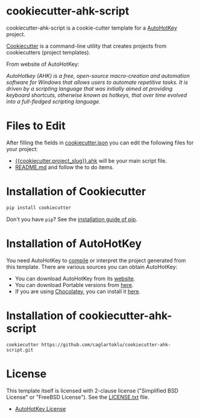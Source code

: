 # cookiecutter-ahk-script

cookiecutter-ahk-script is a cookie-cutter template
for a [AutoHotKey](http://ahkscript.org/) project.

[Cookiecutter](https://github.com/audreyr/cookiecutter) is a command-line utility that
creates projects from cookiecutters (project templates).

From website of AutoHotKey:

_AutoHotkey (AHK) is a free, open-source macro-creation and automation software
for Windows that allows users to automate repetitive tasks.
It is driven by a scripting language that was initially aimed at providing
keyboard shortcuts, otherwise known as hotkeys, that over time evolved into
a full-fledged scripting language._


# Files to Edit

After filling the fields in
[cookiecutter.json](cookiecutter.json)
you can edit the following files for your project:

* [{{cookiecutter.project_slug}}.ahk]({{cookiecutter.project_slug}}/{{cookiecutter.project_slug}}.ahk) will be your main script file.
* [README.md]({{cookiecutter.project_slug}}/README.md) and follow the to do items.


# Installation of Cookiecutter

```python
pip install cookiecutter
```

Don't you have `pip`?
See the [installation guide of pip](https://pip.pypa.io/en/stable/installing/).


# Installation of AutoHotKey

You need AutoHotKey to [compile](https://autohotkey.com/docs/Scripts.htm#ahk2exe)
or interpret the project generated from this template.
There are various sources you can obtain AutoHotKey:

- You can download AutoHotKey from its [website](http://ahkscript.org/).
- You can download Portable versions from [here](https://autohotkey.com/download/).
- If you are using [Chocolatey](https://chocolatey.org),
  you can install it [here](https://chocolatey.org/packages/autohotkey).


# Installation of cookiecutter-ahk-script

```
cookiecutter https://github.com/caglartoklu/cookiecutter-ahk-script.git
```

# License
This template itself is licensed with
2-clause license ("Simplified BSD License" or "FreeBSD License").
See the [LICENSE.txt](LICENSE.txt) file.

* [AutoHotKey License](http://ahkscript.org/docs/license.htm)
